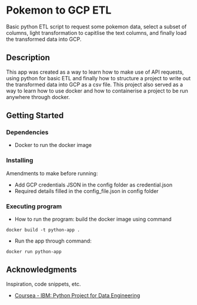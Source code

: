 # Pokemon to GCP ETL

Basic python ETL script to request some pokemon data, select a subset of columns, light transformation to capitlise the text columns, and finally load the transformed data into GCP.

## Description

This app was created as a way to learn how to make use of API requests, using python for basic ETL and finally how to structure a project to write out the transformed data into GCP as a csv file. This project also served as a way to learn how to use docker and how to containerise a project to be run anywhere through docker.

## Getting Started

### Dependencies

- Docker to run the docker image

### Installing

Amendments to make before running:

- Add GCP credentials JSON in the config folder as credential.json
- Required details filled in the config_file.json in config folder

### Executing program

- How to run the program: build the docker image using command

`docker build -t python-app .`

- Run the app through command:

`docker run python-app`

## Acknowledgments

Inspiration, code snippets, etc.

- [Coursea - IBM: Python Project for Data Engineering](hhttps://www.coursera.org/learn/python-project-for-data-engineering)
